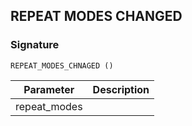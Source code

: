 ## REPEAT MODES CHANGED

### Signature

`REPEAT_MODES_CHNAGED ()`


| Parameter | Description |
| --- | --- |
| repeat\_modes |
